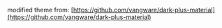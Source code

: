 modified theme from: [https://github.com/vangware/dark-plus-material](https://github.com/vangware/dark-plus-material)